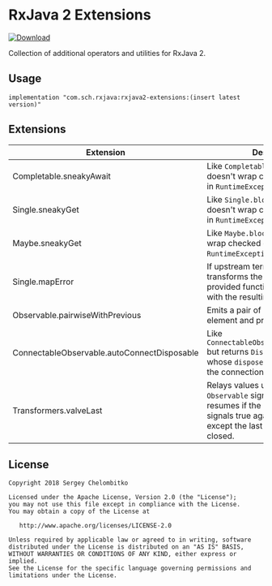 RxJava 2 Extensions
===================

[ ![Download](https://api.bintray.com/packages/sch/maven/rxjava2-extensions/images/download.svg) ](https://bintray.com/sch/maven/rxjava2-extensions/_latestVersion)

Collection of additional operators and utilities for RxJava 2.

## Usage

```
implementation "com.sch.rxjava:rxjava2-extensions:(insert latest version)"
```

## Extensions

| **Extension**                               | **Description**                                                                                                                                                            |
|---------------------------------------------|----------------------------------------------------------------------------------------------------------------------------------------------------------------------------|
| Completable.sneakyAwait                     | Like `Completable.blockingAwait` but doesn't wrap checked exceptions in `RuntimeException`.                                                                                |
| Single.sneakyGet                            | Like `Single.blockingGet` but doesn't wrap checked exceptions in `RuntimeException`.                                                                                       |
| Maybe.sneakyGet                             | Like `Maybe.blockingGet` but doesn't wrap checked exceptions in `RuntimeException`.                                                                                        |
| Single.mapError                             | If upstream terminates with an error transforms the error by applying a provided function and terminates with the resulting error instead.                                 |
| Observable.pairwiseWithPrevious             | Emits a pair of each upstream element and previous element.                                                                                                                |
| ConnectableObservable.autoConnectDisposable | Like `ConnectableObservable.autoConnect` but returns `DisposableObservable` whose `dispose` method terminates the connection.                                              |
| Transformers.valveLast                      | Relays values until the other `Observable` signals false and resumes if the other `Observable` signals true again. Drops all values except the last while valve is closed. |

## License

```
Copyright 2018 Sergey Chelombitko

Licensed under the Apache License, Version 2.0 (the "License");
you may not use this file except in compliance with the License.
You may obtain a copy of the License at

   http://www.apache.org/licenses/LICENSE-2.0

Unless required by applicable law or agreed to in writing, software
distributed under the License is distributed on an "AS IS" BASIS,
WITHOUT WARRANTIES OR CONDITIONS OF ANY KIND, either express or implied.
See the License for the specific language governing permissions and
limitations under the License.
```
